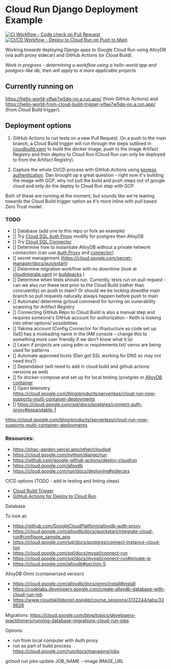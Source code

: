 # Cloud Run Django Deployment Example
[![CI Workflow - Code check on Pull Request](https://github.com/PHACDataHub/cloudrun-deployment-example/actions/workflows/ci.yaml/badge.svg)](https://github.com/PHACDataHub/cloudrun-deployment-example/actions/workflows/ci.yaml&cachebust=2)
[![CI/CD Workflow - Deploy to Cloud Run on Push to Main](https://github.com/PHACDataHub/cloudrun-deployment-example/actions/workflows/build_deploy_cloudrun.yaml/badge.svg)](https://github.com/PHACDataHub/cloudrun-deployment-example/actions/workflows/build_deploy_cloudrun.yaml.yaml&cachebust=2)

Working towards deploying Django apps to Google Cloud Run using AlloyDB (via auth proxy sidecar) and GitHub Actions (or Cloud Build).

*Work in progress - determining a workflow using a hello-world app and postgres-like db, then will apply to a more applicable projects*

## Currently running on
https://hello-world-vlfae7w5dq-nn.a.run.app/ (from GitHub Actions)
and https://hello-world-from-cloud-build-trigger-vlfae7w5dq-nn.a.run.app/ (from Cloud Build trigger).

## Deployment options
1. GitHub Actions to run tests on a new Pull Request.  On a push to the main branch, a Cloud Build trigger will run through the steps outlined in [cloudbuild.yaml](./cloudbuild.yaml) to build the docker image, push to the image Artifact Registry and then deploy to Cloud Run (Cloud Run can only be deployed to from the Artifact Registry).

2. Capture the whole CI/CD process with GitHub Actions using [keyless authentication](https://cloud.google.com/blog/products/identity-security/enabling-keyless-authentication-from-github-actions). Dan brought up a great question - right now it's building the image with GCP, why not pull the build and push steps out of google cloud and only do the deploy to Cloud Run step with GCP.

Both of these are running at the moment, but sounds like we're leaning towards the Cloud Build trigger option as it's more inline with pull based Zero Trust model.

### TODO 
- [] Database (add one to this repo or fork an example)
- [] Try [Cloud SQL Auth Proxy](https://cloud.google.com/python/django/run) modify for postgres then AlloyDB
- [] Try [Cloud SQL Connector](https://cloud.google.com/sql/docs/mysql/connect-connectors)
- [] Determine how to instantiate AlloyDB without a private network connection (can use [Auth Proxy](https://cloud.google.com/alloydb/docs/auth-proxy/overview) and [connector](https://github.com/GoogleCloudPlatform/alloydb-go-connector))
- [] secret management (https://cloud.google.com/secret-manager/docs/quickstart)
- [] Determine migration workflow with no downtime (look at [cloudmigrate.yaml](https://cloud.google.com/python/django/run#:~:text=The%20cloudmigrate.yaml%20file%20performs) or [buildpacks](https://cloud.google.com/blog/topics/developers-practitioners/running-database-migrations-cloud-run-jobs) )
- [] Determine when tests should run.  Currently, tests run on pull request - can we also run these test prior to the Cloud Build (rather than concurently) on push to main? Or should we be locking downthe main branch so pull requests naturally always happen before push to main 
- [] Automate/ determine gcloud command for turning on vunerability scanning for Artifact Registry
- [] Connecting GitHub Repo to Cloud Build is also a manual step and requires someone's GitHub account for authorization - Keith is looking into other options/ possibilities
- [] Yakima account (Config Connector for ifrastucture as code set up (IaS) has a misleading name in the IAM console - change this to something more user friendly if we don't know what it is)
- [] Learn if projects are using pdm or requirements.txt/ venvs are being used for patterns
- [] Automate approved hosts (Dan got SSL working for DNS so may not need this?)
- [] Dependabot (will need to add in cloud build and github actions versions as well) 
- [] fix docker-compose and set up for local testing (postgres or [AlloyDB container](https://cloud.google.com/alloydb/docs/omni/install#install)
- [] Open telemetry https://cloud.google.com/blog/products/serverless/cloud-run-now-supports-multi-container-deployments
- [] https://cloud.google.com/sql/docs/postgres/connect-auth-proxy#expandable-1 

https://cloud.google.com/blog/products/serverless/cloud-run-now-supports-multi-container-deployments
<!-- 
#### Run tests (locally)
(in django project directory)

``` python manage.py test hello_world ``` -->

### Resources:
* https://phac-garden.vercel.app/other/cloudsql
* https://cloud.google.com/python/django/run
* https://github.com/google-github-actions/deploy-cloudrun
* https://cloud.google.com/alloydb
* https://cloud.google.com/run/docs/deploying#sidecars


CICD options (TODO - add in testing and linting steps)
* [Cloud Build Trigger](https://cloud.google.com/run/docs/quickstarts/deploy-continuously)
* [GitHub Actions for Deploy to Cloud Run](https://github.com/google-github-actions/deploy-cloudrun)


Database 

To look at:
* https://github.com/GoogleCloudPlatform/alloydb-auth-proxy
* https://cloud.google.com/alloydb/docs/quickstart/integrate-cloud-run#configure_sample_app
* https://cloud.google.com/sql/docs/postgres/connect-instance-cloud-run
* https://cloud.google.com/sql/docs/mysql/connect-run
* https://cloud.google.com/sql/docs/mysql/connect-run#private-ip
* https://cloud.google.com/alloydb#section-5


AlloyDB Omni (containerized version)
* https://cloud.google.com/alloydb/docs/omni/install#install
* https://codelabs.developers.google.com/create-alloydb-database-with-cloud-run-job
* https://www.cloudskillsboost.google/course_sessions/3132244/labs/339626


Migrations:
https://cloud.google.com/blog/topics/developers-practitioners/running-database-migrations-cloud-run-jobs

Options: 
* run from local computer with Auth proxy
* run as part of build process 
https://cloud.google.com/run/docs/managing/jobs

gcloud run jobs update JOB_NAME --image IMAGE_URL
